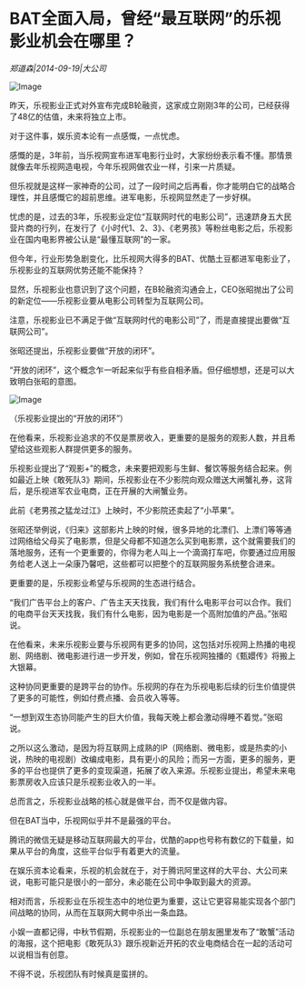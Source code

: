 # BAT全面入局，曾经“最互联网”的乐视影业机会在哪里？

*郑道森|2014-09-19|大公司*

![Image](http://p2.pstatp.com/large/pgc-image/15210882451264ef95308fa)

昨天，乐视影业正式对外宣布完成B轮融资，这家成立刚刚3年的公司，已经获得了48亿的估值，未来将独立上市。

对于这件事，娱乐资本论有一点感慨，一点忧虑。

感慨的是，3年前，当乐视网宣布进军电影行业时，大家纷纷表示看不懂。那情景就像去年乐视网造电视，今年乐视网做农业一样，引来一片质疑。

但乐视就是这样一家神奇的公司，过了一段时间之后再看，你才能明白它的战略合理性，并且感慨它的超前思维。进军电影，乐视网显然走了一步好棋。

忧虑的是，过去的3年，乐视影业定位“互联网时代的电影公司”，迅速跻身五大民营片商的行列，在发行了《小时代1、2、3》、《老男孩》等粉丝电影之后，乐视影业在国内电影界被公认是“最懂互联网”的一家。

但今年，行业形势急剧变化，比乐视网大得多的BAT、优酷土豆都进军电影业了，乐视影业的互联网优势还能不能保持？

显然，乐视影业也意识到了这个问题，在B轮融资沟通会上，CEO张昭抛出了公司的新定位——乐视影业要从电影公司转型为互联网公司。

注意，乐视影业已不满足于做“互联网时代的电影公司”了，而是直接提出要做“互联网公司”。

张昭还提出，乐视影业要做“开放的闭环”。

“开放的闭环”，这个概念乍一听起来似乎有些自相矛盾。但仔细想想，还是可以大致明白张昭的意图。

![Image](http://p2.pstatp.com/large/pgc-image/1521088245217972743dcee)

（乐视影业提出的“开放的闭环”）

在他看来，乐视影业追求的不仅是票房收入，更重要的是服务的观影人数，并且希望给这些观影人群提供更多的服务。

乐视影业提出了“观影+”的概念，未来要把观影与生鲜、餐饮等服务结合起来。例如最近上映《敢死队3》期间，乐视影业在不少影院向观众赠送大闸蟹礼券，这背后，是乐视进军农业电商，正在开展的大闸蟹业务。

此前《老男孩之猛龙过江》上映时，不少影院还卖起了“小苹果”。

张昭还举例说，《归来》这部影片上映的时候，很多异地的北漂们、上漂们等等通过网络给父母买了电影票，但是父母都不知道怎么买到电影票，这个就需要我们的落地服务，还有一个更重要的，你得为老人叫上一个滴滴打车吧，你要通过应用服务给老人送上一朵康乃馨吧，这些都可以把整个的互联网服务系统整合进来。

更重要的是，乐视影业希望与乐视网的生态进行结合。

“我们广告平台上的客户、广告主天天找我，我们有什么电影平台可以合作。我们的电商平台天天找我，我们有什么电影，因为电影是一个高附加值的产品。”张昭说。

在他看来，未来乐视影业要与乐视网有更多的协同，这包括对乐视网上热播的电视剧、网络剧、微电影进行进一步开发，例如，曾在乐视网独播的《甄嬛传》将搬上大银幕。

这种协同更重要的是跨平台的协作。乐视网的存在为乐视电影后续的衍生价值提供了更多的可能性，例如付费点播、会员收入等等。

“一想到双生态协同能产生的巨大价值，我每天晚上都会激动得睡不着觉。”张昭说。

之所以这么激动，是因为将互联网上成熟的IP（网络剧、微电影，或是热卖的小说，热映的电视剧）改编成电影，具有更小的风险；而另一方面，更多的服务，更多的平台也提供了更多的变现渠道，拓展了收入来源。乐视影业提出，希望未来电影票房收入应该只是乐视影业收入的一半。

总而言之，乐视影业战略的核心就是做平台，而不仅是做内容。

但在BAT当中，乐视网似乎并不是最强的平台。

腾讯的微信无疑是移动互联网最大的平台，优酷的app也号称有数亿的下载量，如果从平台的角度，这些平台似乎有着更大的流量。

在娱乐资本论看来，乐视的机会就在于，对于腾讯阿里这样的大平台、大公司来说，电影可能只是很小的一部分，未必能在公司中争取到最大的资源。

相对而言，乐视影业在乐视生态中的地位更为重要，这让它更容易能实现各个部门间战略的协同，从而在互联网大鳄中杀出一条血路。

小娱一直都记得，中秋节假期，乐视影业的一位副总在朋友圈里发布了“敢蟹”活动的海报，这个把电影《敢死队3》跟乐视新近开拓的农业电商结合在一起的活动可以说相当有创意。

不得不说，乐视团队有时候真是蛮拼的。

